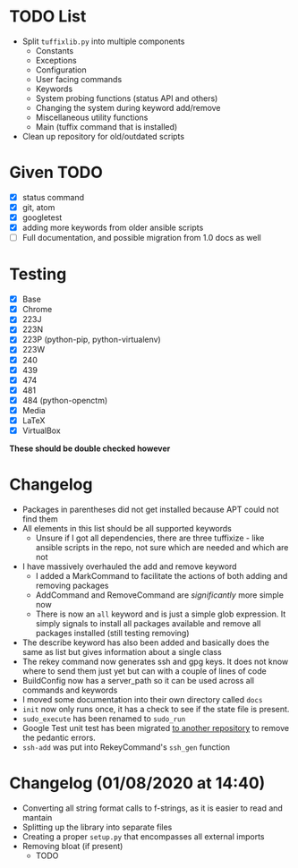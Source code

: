 # TODO List

- Split `tuffixlib.py` into multiple components
  * Constants
  * Exceptions
  * Configuration 
  * User facing commands
  * Keywords 
  * System probing functions (status API and others)
  * Changing the system during keyword add/remove
  * Miscellaneous utility functions
  * Main (tuffix command that is installed)
- Clean up repository for old/outdated scripts

# Given TODO

- [X] status command
- [X] git, atom
- [X] googletest
- [X] adding more keywords from older ansible scripts
- [ ] Full documentation, and possible migration from 1.0 docs as well

# Testing

- [X] Base
- [X] Chrome
- [X] 223J
- [X] 223N
- [X] 223P (python-pip, python-virtualenv)
- [X] 223W
- [X] 240
- [X] 439
- [X] 474
- [X] 481
- [X] 484 (python-openctm)
- [X] Media
- [X] LaTeX
- [X] VirtualBox

**These should be double checked however**

# Changelog

- Packages in parentheses did not get installed because APT could not find them
- All elements in this list should be all supported keywords
    * Unsure if I got all dependencies, there are three tuffixize - like ansible scripts in the repo, not sure which are needed and which are not
- I have massively overhauled the add and remove keyword
    * I added a MarkCommand to facilitate the actions of both adding and removing packages
    * AddCommand and RemoveCommand are *significantly* more simple now
    * There is now an `all` keyword and is just a simple glob expression. It simply signals to install all packages available and remove all packages installed (still testing removing)
- The describe keyword has also been added and basically does the same as list but gives information about a single class
- The rekey command now generates ssh and gpg keys. It does not know where to send them just yet but can with a couple of lines of code
- BuildConfig now has a server_path so it can be used across all commands and keywords
- I moved some documentation into their own directory called `docs`
- `init` now only runs once, it has a check to see if the state file is present.
- `sudo_execute` has been renamed to `sudo_run`
- Google Test unit test has been migrated [to another repository](https://github.com/JaredDyreson/tuffix-google-test) to remove the pedantic errors.
- `ssh-add` was put into RekeyCommand's `ssh_gen` function 


# Changelog (01/08/2020 at 14:40)

- Converting all string format calls to f-strings, as it is easier to read and mantain
- Splitting up the library into separate files
- Creating a proper `setup.py` that encompasses all external imports
- Removing bloat (if present)
    * TODO
